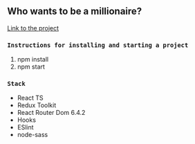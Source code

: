 ## Who wants to be a millionaire?

[Link to the project](https://ilya1122.github.io/millionaire-game-react-app/)

### `Instructions for installing and starting a project`

1. npm install
2. npm start

### `Stack`

* React TS
* Redux Toolkit
* React Router Dom 6.4.2
* Hooks
* ESlint
* node-sass
